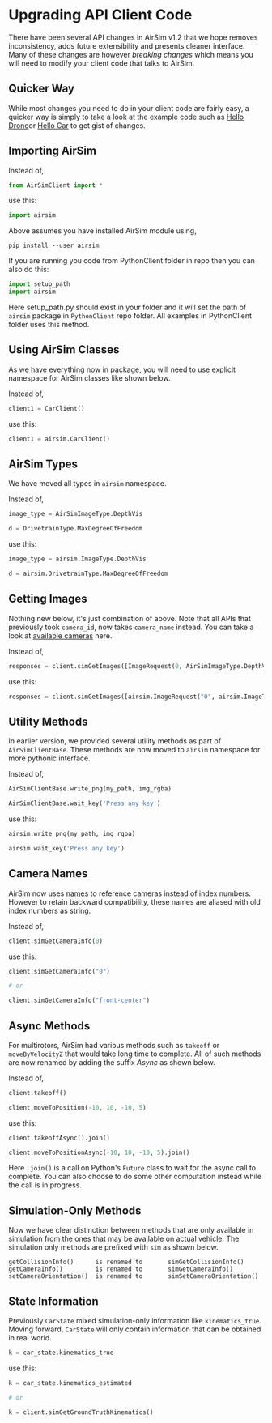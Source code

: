 # Upgrading API Client Code
There have been several API changes in AirSim v1.2 that we hope removes inconsistency, adds future extensibility and presents cleaner interface. Many of these changes are however *breaking changes* which means you will need to modify your client code that talks to AirSim.

## Quicker Way
While most changes you need to do in your client code are fairly easy, a quicker way is simply to take a look at the example code such as [Hello Drone](https://github.com/Microsoft/AirSim/tree/master/PythonClient//multirotor/hello_drone.py)or [Hello Car](https://github.com/Microsoft/AirSim/tree/master/PythonClient//car/hello_car.py) to get gist of changes.

## Importing AirSim
Instead of,

```python
from AirSimClient import *
```
use this:

```python
import airsim
```

Above assumes you have installed AirSim module using, 
```
pip install --user airsim
```

If you are running you code from PythonClient folder in repo then you can also do this:

```python
import setup_path 
import airsim
```

Here setup_path.py should exist in your folder and it will set the path of `airsim` package in `PythonClient` repo folder. All examples in PythonClient folder uses this method.

## Using AirSim Classes
As we have everything now in package, you will need to use explicit namespace for AirSim classes like shown below.

Instead of,

```python
client1 = CarClient()
```

use this:

```python
client1 = airsim.CarClient()
```

## AirSim Types

We have moved all types in `airsim` namespace.

Instead of,

```python
image_type = AirSimImageType.DepthVis

d = DrivetrainType.MaxDegreeOfFreedom
```

use this:

```python
image_type = airsim.ImageType.DepthVis

d = airsim.DrivetrainType.MaxDegreeOfFreedom
```

## Getting Images

Nothing new below, it's just combination of above. Note that all APIs that previously took `camera_id`, now takes `camera_name` instead. You can take a look at [available cameras](image_apis.md#avilable_cameras) here.

Instead of,

```python
responses = client.simGetImages([ImageRequest(0, AirSimImageType.DepthVis)])
```

use this:

```python
responses = client.simGetImages([airsim.ImageRequest("0", airsim.ImageType.DepthVis)])
```

## Utility Methods
In earlier version, we provided several utility methods as part of `AirSimClientBase`. These methods are now moved to `airsim` namespace for more pythonic interface.

Instead of,

```python
AirSimClientBase.write_png(my_path, img_rgba) 

AirSimClientBase.wait_key('Press any key')
```

use this:

```python
airsim.write_png(my_path, img_rgba)

airsim.wait_key('Press any key')
```

## Camera Names
AirSim now uses [names](image_apis.md#available_cameras) to reference cameras instead of index numbers. However to retain backward compatibility, these names are aliased with old index numbers as string.

Instead of,

```python
client.simGetCameraInfo(0)
```

use this:

```python
client.simGetCameraInfo("0")

# or

client.simGetCameraInfo("front-center")
```

## Async Methods
For multirotors, AirSim had various methods such as `takeoff` or `moveByVelocityZ` that would take long time to complete. All of such methods are now renamed by adding the suffix *Async* as shown below.

Instead of,

```python
client.takeoff()

client.moveToPosition(-10, 10, -10, 5)
```

use this:

```python
client.takeoffAsync().join()

client.moveToPositionAsync(-10, 10, -10, 5).join()
```

Here `.join()` is a call on Python's `Future` class to wait for the async call to complete. You can also choose to do some other computation instead while the call is in progress.

## Simulation-Only Methods
Now we have clear distinction between methods that are only available in simulation from the ones that may be available on actual vehicle. The simulation only methods are prefixed with `sim` as shown below.

```
getCollisionInfo()      is renamed to       simGetCollisionInfo()
getCameraInfo()         is renamed to       simGetCameraInfo()
setCameraOrientation()  is renamed to       simSetCameraOrientation()
```

## State Information
Previously `CarState` mixed simulation-only information like `kinematics_true`. Moving forward, `CarState` will only contain information that can be obtained in real world.

```python
k = car_state.kinematics_true
```

use this:

```python
k = car_state.kinematics_estimated

# or

k = client.simGetGroundTruthKinematics()
```